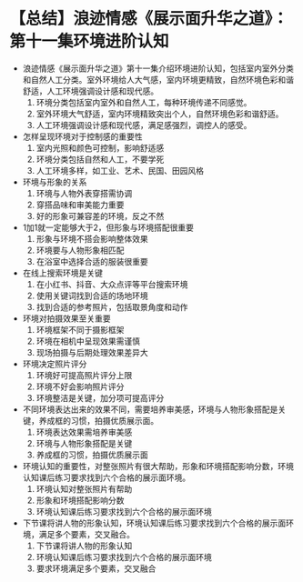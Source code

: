 # 【总结】浪迹情感《展示面升华之道》：第十一集环境进阶认知

-   浪迹情感《展示面升华之道》第十一集介绍环境进阶认知，包括室内室外分类和自然人工分类。室外环境给人大气感，室内环境更精致，自然环境色彩和谐舒适，人工环境强调设计感和现代感。
    1.  环境分类包括室内室外和自然人工，每种环境传递不同感觉。
    2.  室外环境大气舒适，室内环境精致突出个人，自然环境色彩和谐舒适。
    3.  人工环境强调设计感和现代感，满足感强烈，调控人的感受。
-   怎样呈现环境对于控制感的重要性
    1.  室内光照和颜色可控制，影响舒适感
    2.  环境分类包括自然和人工，不要学死
    3.  人工环境多样，如工业、艺术、民国、田园风格
-   环境与形象的关系
    1.  环境与人物外表穿搭需协调
    2.  穿搭品味和审美能力重要
    3.  好的形象可兼容差的环境，反之不然
-   1加1就一定能够大于2，但形象与环境搭配很重要
    1.  形象与环境不搭会影响整体效果
    2.  环境要与人物形象相匹配
    3.  在浴室中选择合适的服装很重要
-   在线上搜索环境是关键
    1.  在小红书、抖音、大众点评等平台搜索环境
    2.  使用关键词找到合适的场地环境
    3.  找到合适的参考照片，包括取景角度和动作
-   环境对拍摄效果至关重要
    1.  环境框架不同于摄影框架
    2.  环境在相机中呈现效果需谨慎
    3.  现场拍摄与后期处理效果差异大
-   环境决定照片评分
    1.  环境好可提高照片评分上限
    2.  环境不好会影响照片评分
    3.  环境整洁是关键，加分项可提高评分
-   不同环境表达出来的效果不同，需要培养审美感，环境与人物形象搭配是关键，养成框的习惯，拍摄优质展示面。
    1.  环境表达效果需培养审美感
    2.  环境与人物形象搭配是关键
    3.  养成框的习惯，拍摄优质展示面
-   环境认知的重要性，对整张照片有很大帮助，形象和环境搭配影响分数，环境认知课后练习要求找到六个合格的展示面环境。
    1.  环境认知对整张照片有帮助
    2.  形象和环境搭配影响分数
    3.  环境认知课后练习要求找到六个合格的展示面环境
-   下节课将讲人物的形象认知，环境认知课后练习要求找到六个合格的展示面环境，满足多个要素，交叉融合。
    1.  下节课将讲人物的形象认知
    2.  环境认知课后练习要求找到六个合格的展示面环境
    3.  要求环境满足多个要素，交叉融合